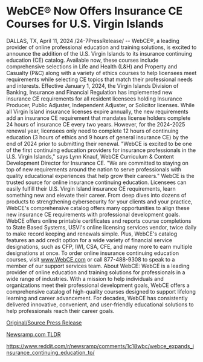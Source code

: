 # WebCE® Now Offers Insurance CE Courses for U.S. Virgin Islands

DALLAS, TX, April 11, 2024 /24-7PressRelease/ -- WebCE®, a leading provider of online professional education and training solutions, is excited to announce the addition of the U.S. Virgin Islands to its insurance continuing education (CE) catalog.   Available now, these courses include comprehensive selections in Life and Health (L&H) and Property and Casualty (P&C) along with a variety of ethics courses to help licensees meet requirements while selecting CE topics that match their professional needs and interests.   Effective January 1, 2024, the Virgin Islands Division of Banking, Insurance and Financial Regulation has implemented new insurance CE requirements for all resident licensees holding Insurance Producer, Public Adjuster, Independent Adjuster, or Solicitor licenses. While all Virgin Island insurance licenses expire annually, the new requirements add an insurance CE requirement that mandates license holders complete 24 hours of insurance CE every two years. However, for the 2024-2025 renewal year, licensees only need to complete 12 hours of continuing education (3 hours of ethics and 9 hours of general insurance CE) by the end of 2024 prior to submitting their renewal.   "WebCE is excited to be one of the first continuing education providers for insurance professionals in the U.S. Virgin Islands," says Lynn Knauf, WebCE Curriculum & Content Development Director for Insurance CE. "We are committed to staying on top of new requirements around the nation to serve professionals with quality educational experiences that help grow their careers."   WebCE is the trusted source for online insurance continuing education. Licensees can easily fulfill their U.S. Virgin Island insurance CE requirements, learn something new and elevate their career. From deep dives into dozens of products to strengthening cybersecurity for your clients and your practice, WebCE's comprehensive catalog offers many opportunities to align these new insurance CE requirements with professional development goals.   WebCE offers online printable certificates and reports course completions to State Based Systems, USVI's online licensing services vendor, twice daily to make record keeping and renewals simple.   Plus, WebCE's catalog features an add credit option for a wide variety of financial service designations, such as CFP, IWI, CSA, CFE, and many more to earn multiple designations at once.   To order online insurance continuing education courses, visit www.WebCE.com or call 877-488-9308 to speak to a member of our support services team.  About WebCE: WebCE is a leading provider of online education and training solutions for professionals in a wide range of industries. With a mission to help individuals and organizations meet their professional development goals, WebCE offers a comprehensive catalog of high-quality courses designed to support lifelong learning and career advancement. For decades, WebCE has consistently delivered innovative, convenient, and user-friendly educational solutions to help professionals reach their career goals. 

[Original/Source Press Release](https://www.24-7pressrelease.com/press-release/509962/webce-now-offers-insurance-ce-courses-for-us-virgin-islands)
                    

[Newsramp.com TLDR](None) 

https://www.reddit.com/r/newsramp/comments/1c18wbc/webce_expands_insurance_continuing_education_to/